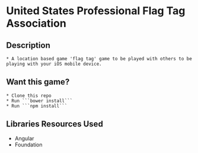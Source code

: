 # United States Professional Flag Tag Association

## Description
	* A location based game 'flag tag' game to be played with others to be playing with your iOS mobile device.

## Want this game?
	* Clone this repo
	* Run ```bower install```
	* Run ```npm install```

## Libraries Resources Used
  * Angular
  * Foundation
